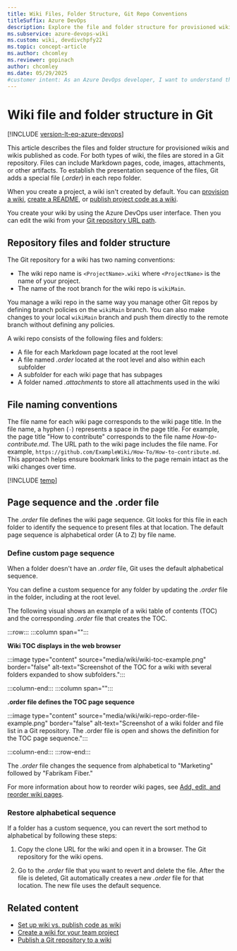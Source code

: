 ```yaml
---
title: Wiki Files, Folder Structure, Git Repo Conventions
titleSuffix: Azure DevOps 
description: Explore the file and folder structure for provisioned wikis or wikis published as code in Azure DevOps, including naming and location conventions for the Git repository.
ms.subservice: azure-devops-wiki
ms.custom: wiki, devdivchpfy22
ms.topic: concept-article
ms.author: chcomley
ms.reviewer: gopinach
author: chcomley
ms.date: 05/29/2025
#customer intent: As an Azure DevOps developer, I want to understand the wiki file and folder structure in the Git repository, so I can follow the naming and location conventions.
---
```


# Wiki file and folder structure in Git

[!INCLUDE [version-lt-eq-azure-devops](../../includes/version-lt-eq-azure-devops.md)] 

This article describes the files and folder structure for provisioned wikis and wikis published as code. For both types of wiki, the files are stored in a Git repository. Files can include Markdown pages, code, images, attachments, or other artifacts. To establish the presentation sequence of the files, Git adds a special file (_.order_) in each repo folder. 

When you create a project, a wiki isn't created by default. You can [provision a wiki](wiki-create-repo.md), [create a README](../../repos/git/create-a-readme.md), or [publish project code as a wiki](../../project/wiki/publish-repo-to-wiki.md).

You create your wiki by using the Azure DevOps user interface. Then you can edit the wiki from your [Git repository URL path](wiki-create-repo.md#how-can-i-go-to-the-git-repository).

## Repository files and folder structure

The Git repository for a wiki has two naming conventions:

- The wiki repo name is `<ProjectName>.wiki` where `<ProjectName>` is the name of your project.
- The name of the root branch for the wiki repo is `wikiMain`.

You manage a wiki repo in the same way you manage other Git repos by defining branch policies on the `wikiMain` branch. You can also make changes to your local `wikiMain` branch and push them directly to the remote branch without defining any policies.

A wiki repo consists of the following files and folders:

- A file for each Markdown page located at the root level
- A file named _.order_ located at the root level and also within each subfolder
- A subfolder for each wiki page that has subpages
- A folder named _.attachments_ to store all attachments used in the wiki

## File naming conventions

The file name for each wiki page corresponds to the wiki page title. In the file name, a hyphen (`-`) represents a space in the page title. For example, the page title "How to contribute" corresponds to the file name _How-to-contribute.md_. The URL path to the wiki page includes the file name. For example, `https://github.com/ExampleWiki/How-To/How-to-contribute.md`. This approach helps ensure bookmark links to the page remain intact as the wiki changes over time.

[!INCLUDE [temp](./includes/wiki-naming-conventions.md)]

## Page sequence and the .order file

The _.order_ file defines the wiki page sequence. Git looks for this file in each folder to identify the sequence to present files at that location. The default page sequence is alphabetical order (A to Z) by file name.

### Define custom page sequence

When a folder doesn't have an _.order_ file, Git uses the default alphabetical sequence.

You can define a custom sequence for any folder by updating the _.order_ file in the folder, including at the root level.

The following visual shows an example of a wiki table of contents (TOC) and the corresponding _.order_ file that creates the TOC.

:::row:::
:::column span="":::

**Wiki TOC displays in the web browser**

:::image type="content" source="media/wiki/wiki-toc-example.png" border="false" alt-text="Screenshot of the TOC for a wiki with several folders expanded to show subfolders.":::

:::column-end:::
:::column span="":::

**.order file defines the TOC page sequence**

:::image type="content" source="media/wiki/wiki-repo-order-file-example.png" border="false" alt-text="Screenshot of a wiki folder and file list in a Git repository. The .order file is open and shows the definition for the TOC page sequence."::: 

:::column-end:::
:::row-end:::

The _.order_ file changes the sequence from alphabetical to "Marketing" followed by "Fabrikam Fiber."

For more information about how to reorder wiki pages, see [Add, edit, and reorder wiki pages](add-edit-wiki.md#reorder-a-wiki-page).

### Restore alphabetical sequence

If a folder has a custom sequence, you can revert the sort method to alphabetical by following these steps:

1. Copy the clone URL for the wiki and open it in a browser. The Git repository for the wiki opens.

1. Go to the _.order_ file that you want to revert and delete the file. After the file is deleted, Git automatically creates a new _.order_ file for that location. The new file uses the default sequence.

## Related content

- [Set up wiki vs. publish code as wiki](provisioned-vs-published-wiki.md)
- [Create a wiki for your team project](wiki-create-repo.md)
- [Publish a Git repository to a wiki](publish-repo-to-wiki.md)